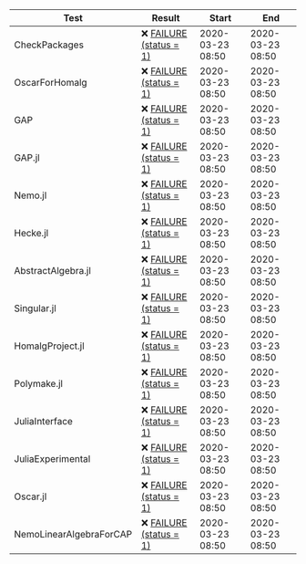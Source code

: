 | Test | Result | Start | End |
|------|--------|-------|-----|
| CheckPackages | ❌ [FAILURE (status = 1)](https://oscarci.mathematik.uni-kl.de/job/oscar/artifact/logs/build-8296/CheckPackages.log) | 2020-03-23 08:50 | 2020-03-23 08:50 |
| OscarForHomalg | ❌ [FAILURE (status = 1)](https://oscarci.mathematik.uni-kl.de/job/oscar/artifact/logs/build-8296/OscarForHomalg.log) | 2020-03-23 08:50 | 2020-03-23 08:50 |
| GAP | ❌ [FAILURE (status = 1)](https://oscarci.mathematik.uni-kl.de/job/oscar/artifact/logs/build-8296/GAP.log) | 2020-03-23 08:50 | 2020-03-23 08:50 |
| GAP.jl | ❌ [FAILURE (status = 1)](https://oscarci.mathematik.uni-kl.de/job/oscar/artifact/logs/build-8296/GAP.jl.log) | 2020-03-23 08:50 | 2020-03-23 08:50 |
| Nemo.jl | ❌ [FAILURE (status = 1)](https://oscarci.mathematik.uni-kl.de/job/oscar/artifact/logs/build-8296/Nemo.jl.log) | 2020-03-23 08:50 | 2020-03-23 08:50 |
| Hecke.jl | ❌ [FAILURE (status = 1)](https://oscarci.mathematik.uni-kl.de/job/oscar/artifact/logs/build-8296/Hecke.jl.log) | 2020-03-23 08:50 | 2020-03-23 08:50 |
| AbstractAlgebra.jl | ❌ [FAILURE (status = 1)](https://oscarci.mathematik.uni-kl.de/job/oscar/artifact/logs/build-8296/AbstractAlgebra.jl.log) | 2020-03-23 08:50 | 2020-03-23 08:50 |
| Singular.jl | ❌ [FAILURE (status = 1)](https://oscarci.mathematik.uni-kl.de/job/oscar/artifact/logs/build-8296/Singular.jl.log) | 2020-03-23 08:50 | 2020-03-23 08:50 |
| HomalgProject.jl | ❌ [FAILURE (status = 1)](https://oscarci.mathematik.uni-kl.de/job/oscar/artifact/logs/build-8296/HomalgProject.jl.log) | 2020-03-23 08:50 | 2020-03-23 08:50 |
| Polymake.jl | ❌ [FAILURE (status = 1)](https://oscarci.mathematik.uni-kl.de/job/oscar/artifact/logs/build-8296/Polymake.jl.log) | 2020-03-23 08:50 | 2020-03-23 08:50 |
| JuliaInterface | ❌ [FAILURE (status = 1)](https://oscarci.mathematik.uni-kl.de/job/oscar/artifact/logs/build-8296/JuliaInterface.log) | 2020-03-23 08:50 | 2020-03-23 08:50 |
| JuliaExperimental | ❌ [FAILURE (status = 1)](https://oscarci.mathematik.uni-kl.de/job/oscar/artifact/logs/build-8296/JuliaExperimental.log) | 2020-03-23 08:50 | 2020-03-23 08:50 |
| Oscar.jl | ❌ [FAILURE (status = 1)](https://oscarci.mathematik.uni-kl.de/job/oscar/artifact/logs/build-8296/Oscar.jl.log) | 2020-03-23 08:50 | 2020-03-23 08:50 |
| NemoLinearAlgebraForCAP | ❌ [FAILURE (status = 1)](https://oscarci.mathematik.uni-kl.de/job/oscar/artifact/logs/build-8296/NemoLinearAlgebraForCAP.log) | 2020-03-23 08:50 | 2020-03-23 08:50 |
